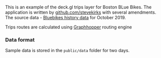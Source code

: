 This is an example of the deck.gl trips layer for Boston BLue Bikes. 
The application is written by [github.com/stevekirks](https://github.com/stevekirks/deckgl-trips) 
with several amendments.  
The source data - [Bluebikes history data](https://s3.amazonaws.com/hubway-data/index.html) for October 2019.  

Trips routes are calculated using [Graphhopper](https://github.com/graphhopper/graphhopper) routing engine
 
### Data format
Sample data is stored in the `public/data` folder for two days.  